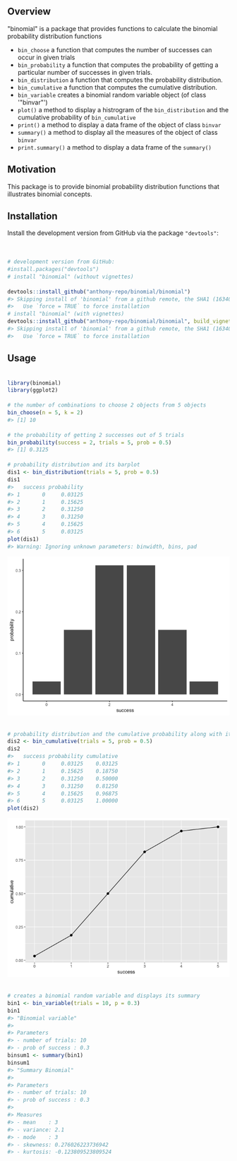 
Overview
--------

"binomial" is a package that provides functions to calculate the binomial probability distribution functions

-   `bin_choose` a function that computes the number of successes can occur in given trials
-   `bin_probability` a function that computes the probability of getting a particular number of successes in given trials.
-   `bin_distribution` a function that computes the probability distribution.
-   `bin_cumulative` a function that computes the cumulative distribution.
-   `bin_variable` creates a binomial random variable object (of class '"binvar"')
-   `plot()` a method to display a histrogram of the `bin_distribution` and the cumulative probability of `bin_cumulative`
-   `print()` a method to display a data frame of the object of class `binvar`
-   `summary()` a method to display all the measures of the object of class `binvar`
-   `print.summary()` a method to display a data frame of the `summary()`

Motivation
----------

This package is to provide binomial probability distribution functions that illustrates binomial concepts.

Installation
------------

Install the development version from GitHub via the package `"devtools"`:

``` r


# development version from GitHub:
#install.packages("devtools") 
# install "binomial" (without vignettes)

devtools::install_github("anthony-repo/binomial/binomial")
#> Skipping install of 'binomial' from a github remote, the SHA1 (163405c7) has not changed since last install.
#>   Use `force = TRUE` to force installation
# install "binomial" (with vignettes)
devtools::install_github("anthony-repo/binomial/binomial", build_vignettes = TRUE)
#> Skipping install of 'binomial' from a github remote, the SHA1 (163405c7) has not changed since last install.
#>   Use `force = TRUE` to force installation
```

Usage
-----

``` r

library(binomial)
library(ggplot2)

# the number of combinations to choose 2 objects from 5 objects
bin_choose(n = 5, k = 2)
#> [1] 10

# the probability of getting 2 successes out of 5 trials
bin_probability(success = 2, trials = 5, prob = 0.5)
#> [1] 0.3125

# probability distribution and its barplot
dis1 <- bin_distribution(trials = 5, prob = 0.5)
dis1
#>   success probability
#> 1       0     0.03125
#> 2       1     0.15625
#> 3       2     0.31250
#> 4       3     0.31250
#> 5       4     0.15625
#> 6       5     0.03125
plot(dis1)
#> Warning: Ignoring unknown parameters: binwidth, bins, pad
```

![](README-unnamed-chunk-3-1.png)

``` r

# probability distribution and the cumulative probability along with its graph
dis2 <- bin_cumulative(trials = 5, prob = 0.5)
dis2
#>   success probability cumulative
#> 1       0     0.03125    0.03125
#> 2       1     0.15625    0.18750
#> 3       2     0.31250    0.50000
#> 4       3     0.31250    0.81250
#> 5       4     0.15625    0.96875
#> 6       5     0.03125    1.00000
plot(dis2)
```

![](README-unnamed-chunk-3-2.png)

``` r

# creates a binomial random variable and displays its summary
bin1 <- bin_variable(trials = 10, p = 0.3)
bin1
#> "Binomial variable"
#> 
#> Parameters
#> - number of trials: 10
#> - prob of success : 0.3
binsum1 <- summary(bin1)
binsum1
#> "Summary Binomial"
#> 
#> Parameters
#> - number of trials: 10
#> - prob of success : 0.3
#> 
#> Measures
#> - mean    : 3
#> - variance: 2.1
#> - mode    : 3
#> - skewness: 0.276026223736942
#> - kurtosis: -0.123809523809524
```

